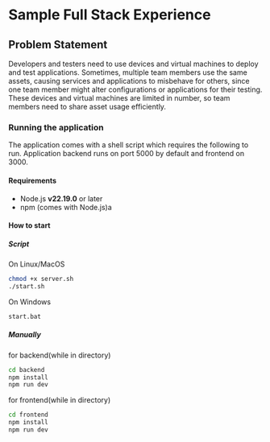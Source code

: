 # Sample Full Stack Experience

## Problem Statement

Developers and testers need to use devices and virtual machines to deploy and test applications. Sometimes, multiple team members use the same assets, causing services and applications to misbehave for others, since one team member might alter configurations or applications for their testing. These devices and virtual machines are limited in number, so team members need to share asset usage efficiently.

### Running the application

The application comes with a shell script which requires the following to run.
Application backend runs on port 5000 by default and frontend on 3000.

#### Requirements

- Node.js **v22.19.0** or later
- npm (comes with Node.js)a

#### How to start

##### Script

On Linux/MacOS

```bash
chmod +x server.sh
./start.sh
```

On Windows

```bash
start.bat
```

##### Manually

for backend(while in directory)

```bash
cd backend
npm install
npm run dev
```

for frontend(while in directory)

```bash
cd frontend
npm install
npm run dev
```
